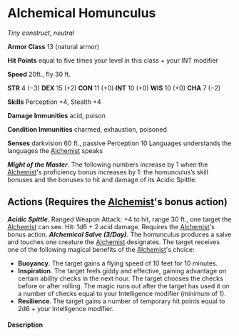 # Alchemical Homunculus
*Tiny construct, neutral*

**Armor Class** 13 (natural armor)

**Hit Points** equal to five times your level in this class + your INT modifier

**Speed** 20ft., fly 30 ft.

**STR** 4 (−3) **DEX** 15 (+2) **CON** 11 (+0) **INT** 10 (+0) **WIS** 10 (+0) **CHA** 7 (−2)

**Skills** Perception +4, Stealth +4

**Damage Immunities** acid, poison

**Condition Immunities** charmed, exhaustion, poisoned

**Senses** darkvision 60 ft., passive Perception 10 Languages understands the languages the [Alchemist](/Classes/Alchemist.md) speaks

***Might of the Master***. The following numbers increase by 1 when the [Alchemist](/Classes/Alchemist.md)'s proficiency bonus increases by 1: the homunculus’s skill bonuses and the bonuses to hit and damage of its Acidic Spittle.

**Actions (Requires the [Alchemist](/Classes/Alchemist.md)'s bonus action)**
---
***Acidic Spittle***. Ranged Weapon Attack: +4 to hit, range 30 ft., one target the [Alchemist](/Classes/Alchemist.md) can see. Hit: 1d6 + 2 acid damage. Requires the [Alchemist](/Classes/Alchemist.md)'s bonus action.
***Alchemical Salve (3/Day)***. The homunculus produces a salve and touches one creature the [Alchemist](/Classes/Alchemist.md) designates. The target receives one of the following magical benefits of the [Alchemist](/Classes/Alchemist.md)'s choice:
  * **Buoyancy**. The target gains a flying speed of 10 feet for 10 minutes.
  * **Inspiration**. The target feels giddy and effective, gaining advantage on certain ability checks in the next hour. The target chooses the checks before or after rolling. The magic runs out after the target has used it on a number of checks equal to your Intelligence modifier (minimum of 1).
  * **Resilience**. The target gains a number of temporary hit points equal to 2d6 + your Intelligence modifier.

#### Description
